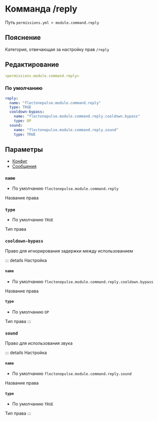 # Комманда /reply
Путь `permissions.yml > module.command.reply`

## Пояснение
Категория, отвечающая за настройку прав `/reply`

## Редактирование
```yaml
<permissions.module.command.reply>
```

### По умолчанию
```yaml
reply:
  name: "flectonepulse.module.command.reply"
  type: TRUE
  cooldown-bypass:
    name: "flectonepulse.module.command.reply.cooldown.bypass"
    type: OP
  sound:
    name: "flectonepulse.module.command.reply.sound"
    type: TRUE
```

## Параметры

- [Конфиг](/ru/config/module/command/reply/)
- [Сообщения](/ru/messages/ru_ru/module/command/reply/)

### `name`
- По умолчанию `flectonepulse.module.command.reply`

Название права

### `type`
- По умолчанию `TRUE`

Тип права

### `cooldown-bypass`

Право для игнорирования задержки между использованием

::: details Настройка
#### `name`
- По умолчанию `flectonepulse.module.command.reply.cooldown.bypass`

Название права

#### `type`
- По умолчанию `OP`

Тип права
:::

### `sound`

Право для использования звука

::: details Настройка
#### `name`
- По умолчанию `flectonepulse.module.command.reply.sound`

Название права

#### `type`
- По умолчанию `TRUE`

Тип права
:::

<!--@include: @/ru/parts/permission.md-->

